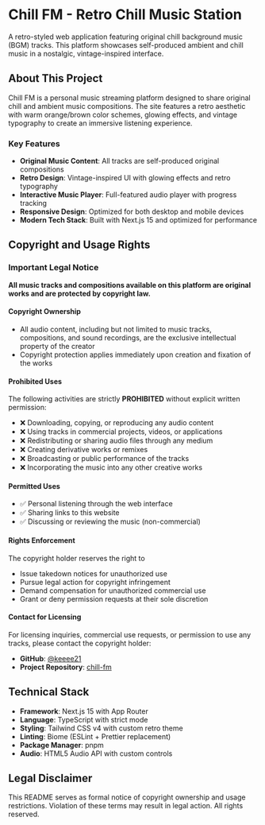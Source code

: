 # Chill FM - Retro Chill Music Station

A retro-styled web application featuring original chill background music (BGM) tracks. This platform showcases self-produced ambient and chill music in a nostalgic, vintage-inspired interface.

## About This Project

Chill FM is a personal music streaming platform designed to share original chill and ambient music compositions. The site features a retro aesthetic with warm orange/brown color schemes, glowing effects, and vintage typography to create an immersive listening experience.

### Key Features

- **Original Music Content**: All tracks are self-produced original compositions
- **Retro Design**: Vintage-inspired UI with glowing effects and retro typography  
- **Interactive Music Player**: Full-featured audio player with progress tracking
- **Responsive Design**: Optimized for both desktop and mobile devices
- **Modern Tech Stack**: Built with Next.js 15 and optimized for performance

## Copyright and Usage Rights

### Important Legal Notice

**All music tracks and compositions available on this platform are original works and are protected by copyright law.**

#### Copyright Ownership

- All audio content, including but not limited to music tracks, compositions, and sound recordings, are the exclusive intellectual property of the creator
- Copyright protection applies immediately upon creation and fixation of the works

#### Prohibited Uses

The following activities are strictly **PROHIBITED** without explicit written permission:

- ❌ Downloading, copying, or reproducing any audio content
- ❌ Using tracks in commercial projects, videos, or applications  
- ❌ Redistributing or sharing audio files through any medium
- ❌ Creating derivative works or remixes
- ❌ Broadcasting or public performance of the tracks
- ❌ Incorporating the music into any other creative works

#### Permitted Uses

- ✅ Personal listening through the web interface
- ✅ Sharing links to this website
- ✅ Discussing or reviewing the music (non-commercial)

#### Rights Enforcement

The copyright holder reserves the right to

- Issue takedown notices for unauthorized use
- Pursue legal action for copyright infringement
- Demand compensation for unauthorized commercial use
- Grant or deny permission requests at their sole discretion

#### Contact for Licensing

For licensing inquiries, commercial use requests, or permission to use any tracks, please contact the copyright holder:

- **GitHub**: [@keeee21](https://github.com/keeee21)
- **Project Repository**: [chill-fm](https://github.com/keeee21/chill-fm)

## Technical Stack

- **Framework**: Next.js 15 with App Router
- **Language**: TypeScript with strict mode
- **Styling**: Tailwind CSS v4 with custom retro theme
- **Linting**: Biome (ESLint + Prettier replacement)
- **Package Manager**: pnpm
- **Audio**: HTML5 Audio API with custom controls

## Legal Disclaimer

This README serves as formal notice of copyright ownership and usage restrictions. Violation of these terms may result in legal action. All rights reserved.
